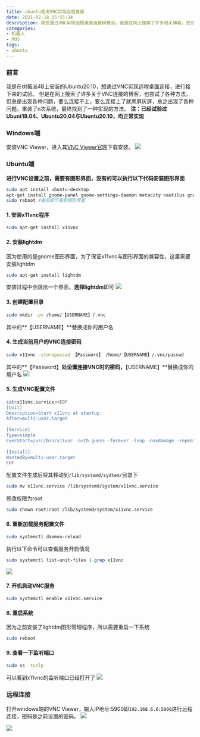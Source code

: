 ```yaml
---
title: ubuntu使用VNC实现远程桌面
date: 2021-02-18 15:55:24
description: 我想通过VNC实现远程桌面连接树莓派。但是在网上搜索了许多相关博客，尝试了各种方法，但总是出现各种问题，终于功夫不负有心人，我最终找到了一种实现的方法。
categories:
- 机器人
- ROS
tags:
- ubuntu
---
```


### 前言
我是在树莓派4B上安装的Ubuntu20.10，想通过VNC实现远程桌面连接，进行接下来的试验。
但是在网上搜索了许多关于VNC连接的博客，也尝试了各种方法，但总是出现各种问题，要么连接不上，要么连接上了就黑屏灰屏，总之出现了各种问题，重装了n次系统，最终找到了一种实现的方法。
**注：已经试验过Ubunt18.04、Ubuntu20.04与Ubuntu20.10，均正常实现**
### Windows端
安装VNC Viewer，进入其[VNC Viewer官网](https://www.realvnc.com/en/connect/download/viewer/)下载安装。
![](https://img-blog.csdnimg.cn/20210218155650612.png?x-oss-process=image/watermark,type_ZmFuZ3poZW5naGVpdGk,shadow_10,text_aHR0cHM6Ly9ibG9nLmNzZG4ubmV0L3dlaXhpbl80NDU0MzQ2Mw==,size_16,color_FFFFFF,t_70)

### Ubuntu端
**进行VNC设置之前，需要有图形界面，没有的可以执行以下代码安装图形界面**

```bash
sudo apt install ubuntu-desktop
apt-get install gnome-panel gnome-settings-daemon metacity nautilus gnome-terminal
sudo reboot #重启即可看到图形界面
```
#### 1. 安装x11vnc程序
```bash
sudo apt-get install x11vnc
```
#### 2. 安装lightdm
因为使用的是gnome图形界面，为了保证x11vnc与图形界面的兼容性，这里需要安装lightdm
```bash
sudo apt-get install lightdm
```
安装过程中会跳出一个界面，**选择lightdm**即可
![](https://img-blog.csdnimg.cn/20210218145450888.png?x-oss-process=image/watermark,type_ZmFuZ3poZW5naGVpdGk,shadow_10,text_aHR0cHM6Ly9ibG9nLmNzZG4ubmV0L3dlaXhpbl80NDU0MzQ2Mw==,size_16,color_FFFFFF,t_70)

#### 3. 创建配置目录
```bash
sudo mkdir -pv /home/【USERNAME】/.vnc
```
其中的**【USERNAME】**替换成你的用户名
#### 4. 生成当前用户的VNC连接密码
```bash
sudo x11vnc -storepasswd 【Password】 /home/【USERNAME】/.vnc/passwd
```
其中的**【Password】**处设置连接VNC时的密码，**【USERNAME】**替换成你的用户名
![](https://img-blog.csdnimg.cn/20210219200621716.png)

#### 5. 生成VNC配置文件
```bash
cat>x11vnc.service<<EOF
[Unit] 
Description=Start x11vnc at startup. 
After=multi-user.target 
 
[Service] 
Type=simple 
ExecStart=/usr/bin/x11vnc -auth guess -forever -loop -noxdamage -repeat -rfbauth /home/【USERNAME】/.vnc/passwd -rfbport 5900 -shared 
 
[Install] 
WantedBy=multi-user.target
EOF
```
配置文件生成后将其移动到`/lib/systemd/sydtem/`目录下
```bash
sudo mv x11vnc.service /lib/systemd/system/x11vnc.service
```
修改权限为root
```bash
sudo chown root:root /lib/systemd/system/x11vnc.service
```
#### 6. 重新加载服务配置文件
```bash
sudo systemctl daemon-reload
```
执行以下命令可以查看服务开启情况
```bash
sudo systemctl list-unit-files | grep x11vnc
```
![](https://img-blog.csdnimg.cn/20210219125503373.png)
#### 7. 开机启动VNC服务
```bash
sudo systemctl enable x11vnc.service
```
#### 8. 重启系统
因为之前安装了lightdm图形管理程序，所以需要重启一下系统
```bash
sudo reboot
```
#### 9. 查看一下监听端口
```bash
sudo ss -tunlp
```
可以看到x11vnc的监听端口已经打开了
![](https://img-blog.csdnimg.cn/20210218154948830.png?x-oss-process=image/watermark,type_ZmFuZ3poZW5naGVpdGk,shadow_10,text_aHR0cHM6Ly9ibG9nLmNzZG4ubmV0L3dlaXhpbl80NDU0MzQ2Mw==,size_16,color_FFFFFF,t_70)

### 远程连接

打开windows端的VNC Viewer，输入IP地址:5900即`192.168.6.6:5900`进行远程连接，密码是之前设置的密码。
![](https://img-blog.csdnimg.cn/20210218155229939.png?x-oss-process=image/watermark,type_ZmFuZ3poZW5naGVpdGk,shadow_10,text_aHR0cHM6Ly9ibG9nLmNzZG4ubmV0L3dlaXhpbl80NDU0MzQ2Mw==,size_16,color_FFFFFF,t_70)

![](https://img-blog.csdnimg.cn/20210218154903345.png?x-oss-process=image/watermark,type_ZmFuZ3poZW5naGVpdGk,shadow_10,text_aHR0cHM6Ly9ibG9nLmNzZG4ubmV0L3dlaXhpbl80NDU0MzQ2Mw==,size_16,color_FFFFFF,t_70)